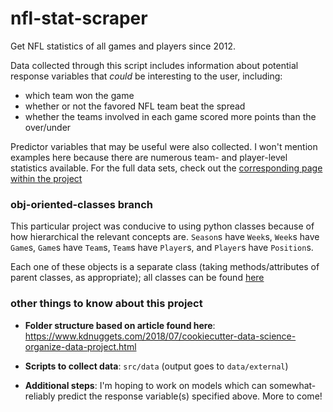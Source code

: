 nfl-stat-scraper
================
Get NFL statistics of all games and players since 2012. 

Data collected through this script includes information about potential response variables that *could* be interesting to the user, including:
- which team won the game
- whether or not the favored NFL team beat the spread
- whether the teams involved in each game scored more points than the over/under

Predictor variables that may be useful were also collected. I won't mention examples here because there are numerous team- and player-level statistics available. For the full data sets, check out the [corresponding page within the project](https://github.com/b-o-l-l-a/nfl-stat-scraper/tree/obj-oriented-classes/data/external)

### obj-oriented-classes branch
This particular project was conducive to using python classes because of how hierarchical the relevant concepts are. `Season`s have  `Week`s, `Week`s have `Game`s, `Game`s have `Team`s, `Team`s have `Player`s, and `Player`s have `Position`s. 

Each one of these objects is a separate class (taking methods/attributes of parent classes, as appropriate); all classes can be found [here](https://github.com/b-o-l-l-a/nfl-stat-scraper/tree/obj-oriented-classes/src/data/classes)

### other things to know about this project
- __Folder structure based on article found here__: https://www.kdnuggets.com/2018/07/cookiecutter-data-science-organize-data-project.html

- __Scripts to collect data__: `src/data` (output goes to `data/external`)

- __Additional steps__: I'm hoping to work on models which can somewhat-reliably predict the response variable(s) specified above. More to come!
